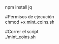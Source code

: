 npm install jq <br />


#Permisos de ejecución <br />
chmod +x mint_coins.sh <br />

#Correr el script <br />
./mint_coins.sh
